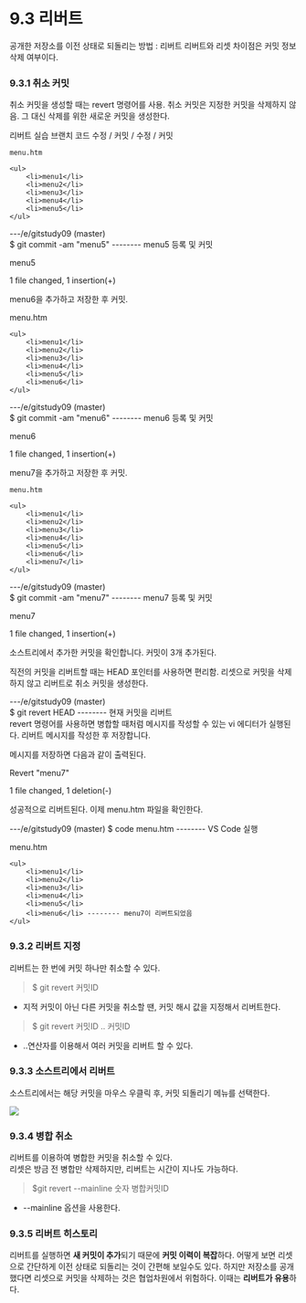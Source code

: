 # 9.3 리버트
공개한 저장소를 이전 상태로 되돌리는 방법 : 리버트 리버트와 리셋 차이점은 커밋 정보 삭제 여부이다.

### 9.3.1 취소 커밋
취소 커밋을 생성할 때는 revert 명령어를 사용. 취소 커밋은 지정한 커밋을 삭제하지 않음. 그 대신 삭제를 위한 새로운 커밋을 생성한다.



리버트 실습
브랜치 코드 수정 / 커밋 / 수정 / 커밋
```
menu.htm

<ul>
    <li>menu1</li>
    <li>menu2</li>
    <li>menu3</li>
    <li>menu4</li>
    <li>menu5</li>
</ul>
```

---/e/gitstudy09 (master)    
$ git commit -am "menu5" -------- menu5 등록 및 커밋     

menu5    

 1 file changed, 1 insertion(+)    
 
menu6을 추가하고 저장한 후 커밋.    


menu.htm    

```
<ul>
    <li>menu1</li>
    <li>menu2</li>
    <li>menu3</li>
    <li>menu4</li>
    <li>menu5</li>
    <li>menu6</li>
</ul>
```
---/e/gitstudy09 (master)   
$ git commit -am "menu6" -------- menu6 등록 및 커밋    

 menu6    

 1 file changed, 1 insertion(+)    
 
menu7을 추가하고 저장한 후 커밋.    

```
menu.htm

<ul>
    <li>menu1</li>
    <li>menu2</li>
    <li>menu3</li>
    <li>menu4</li>
    <li>menu5</li>
    <li>menu6</li>
    <li>menu7</li>
</ul>
```

---/e/gitstudy09 (master)   
$ git commit -am "menu7" -------- menu7 등록 및 커밋    

 menu7    

 1 file changed, 1 insertion(+)    
 
소스트리에서 추가한 커밋을 확인합니다. 커밋이 3개 추가된다.    




직전의 커밋을 리버트할 때는 HEAD 포인터를 사용하면 편리함. 리셋으로 커밋을 삭제하지 않고 리버트로 취소 커밋을 생성한다.   

---/e/gitstudy09 (master)   
$ git revert HEAD -------- 현재 커밋을 리버트   
revert 명령어를 사용하면 병합할 때처럼 메시지를 작성할 수 있는 vi 에디터가 실행된다. 리버트 메시지를 작성한 후 저장합니다.   



메시지를 저장하면 다음과 같이 출력된다.   

 Revert "menu7"    
 
 1 file changed, 1 deletion(-)    
 
성공적으로 리버트된다. 이제 menu.htm 파일을 확인한다.     



---/e/gitstudy09 (master)
$ code menu.htm -------- VS Code 실행    

menu.htm 

```
<ul>
    <li>menu1</li>
    <li>menu2</li>
    <li>menu3</li>
    <li>menu4</li>
    <li>menu5</li>
    <li>menu6</li> -------- menu7이 리버트되었음
</ul>
```

### 9.3.2 리버트 지정

리버트는 한 번에 커밋 하나만 취소할 수 있다. <BR>


> $ git revert 커밋ID

- 지적 커밋이 아닌 다른 커밋을 취소할 땐, 커밋 해시 값을 지정해서 리버트한다.


> $ git revert 커밋ID .. 커밋ID
- ..연산자를 이용해서 여러 커밋을 리버트 할 수 있다.

### 9.3.3 소스트리에서 리버트

소스트리에서는 해당 커밋을 마우스 우클릭 후, 커밋 되돌리기 메뉴를 선택한다.

![](https://thebook.io/img/080212/0927_fmt.jpeg)

### 9.3.4 병합 취소

리버트를 이용하여 병합한 커밋을 취소할 수 있다. <br>
리셋은 방금 전 병합만 삭제하지만, 리버트는 시간이 지나도 가능하다.


> $git revert --mainline 숫자 병합커밋ID
- --mainline 옵션을 사용한다.
    
### 9.3.5 리버트 히스토리 

리버트를 실행하면 **새 커밋이 추가**되기 때문에 **커밋 이력이 복잡**하다. 어떻게 보면 리셋으로 간단하게 이전 상태로 되돌리는 것이 간편해 보일수도 있다. 하지만 저장소를 공개했다면 리셋으로 커밋을 삭제하는 것은 협업차원에서 위험하다. 이때는 **리버트가 유용**하다.

